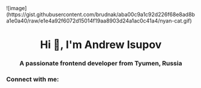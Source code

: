 <div>![image](https://gist.githubusercontent.com/brudnak/aba00c9a1c92d226f68e8ad8ba1e0a40/raw/e1e4a92f6072d15014f19aa8903d24a1ac0c41a4/nyan-cat.gif)</div>
<h1 align="center">Hi 👋, I'm Andrew Isupov</h1><div>
<h3 align="center">A passionate frontend developer from Tyumen, Russia</h3>

<h3 align="left">Connect with me:</h3>
<p align="left">
</p>
